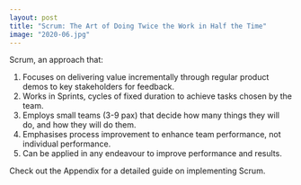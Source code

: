 ```yaml
---
layout: post
title: "Scrum: The Art of Doing Twice the Work in Half the Time"
image: "2020-06.jpg"
---
```


Scrum, an approach that:

1. Focuses on delivering value incrementally through regular product demos to key stakeholders for feedback.
2. Works in Sprints, cycles of fixed duration to achieve tasks chosen by the team.
3. Employs small teams (3-9 pax) that decide how many things they will do, and how they will do them.
4. Emphasises process improvement to enhance team performance, not individual performance.
5. Can be applied in any endeavour to improve performance and results.

Check out the Appendix for a detailed guide on implementing Scrum.